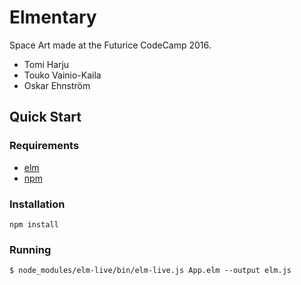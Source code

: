 # Elmentary

Space Art made at the Futurice CodeCamp 2016.

* Tomi Harju
* Touko Vainio-Kaila
* Oskar Ehnström

## Quick Start

### Requirements

* [elm](http://elm-lang.org/)
* [npm](https://nodejs.org/en/)

### Installation
```
npm install
```

### Running
```
$ node_modules/elm-live/bin/elm-live.js App.elm --output elm.js
```
